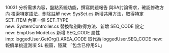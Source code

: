 10031
分析需求內容，盤點系統功能，撰寫問題報告
與SA討論需求，確認修改方向
檢索特定語法，刪除註解
new: SysSet.cs 新增共用方法，取得特定 SET_ITEM 內第一個 SET_TYPE  
new: SystemController.cs 替換幣別取得方法、新增 SEQ_CODE 設定  
new: EmpUserModel.cs 新增 SEQ_CODE 屬性  
imp: loggedUser.GetOrg().AREA_CODE 取代為 loggedUser.SEQ_CODE
new: 報價單挑選測項 SL 視窗，隱藏 「包含已停用SL」